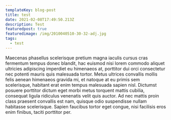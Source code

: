 ```yaml
---
templateKey: blog-post
title: test
date: 2021-02-08T17:49:50.213Z
description: Test
featuredpost: true
featuredimage: /img/2010040510-30-32-adj.jpg
tags:
  - test
---
```

Maecenas phasellus scelerisque pretium magna iaculis cursus cras fermentum tempus donec blandit, hac euismod nisi lorem commodo aliquet ultricies adipiscing imperdiet eu himenaeos at, porttitor dui orci consectetur nec potenti mauris quis malesuada tortor. Metus ultrices convallis mollis felis aenean himenaeos gravida mi, et natoque at eu primis sem scelerisque, habitant erat enim tempus malesuada sapien nisl. Dictumst posuere porttitor dictum eget morbi metus torquent mattis cubilia, consequat ligula ridiculus venenatis velit quis auctor. Ad nec mattis proin class praesent convallis est nam, quisque odio suspendisse nullam habitasse scelerisque. Sapien faucibus tortor eget congue, nisi facilisis eros enim finibus, taciti porttitor per.